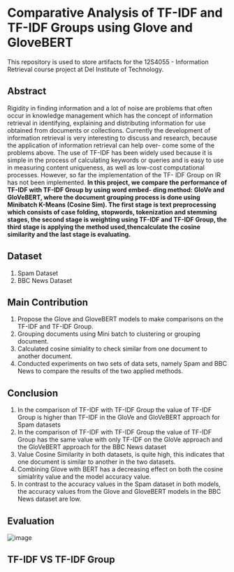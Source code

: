 # Comparative Analysis of TF-IDF and TF-IDF Groups using Glove and GloveBERT
This repository is used to store artifacts for the 12S4055 - Information Retrieval course project at Del Institute of Technology.

## Abstract
Rigidity in finding information and a lot of noise are problems that often occur in knowledge management which has the concept of information retrieval in identifying, explaining and distributing information for use obtained from documents or collections. Currently the
development of information retrieval is very interesting to discuss and research, because the application of information retrieval can help over-
come some of the problems above. The use of TF-IDF has been widely used because it is simple in the process of calculating keywords or queries
and is easy to use in measuring content uniqueness, as well as low-cost computational processes. However, so far the implementation of the TF-
IDF Group on IR has not been implemented. **In this project, we compare the performance of TF-IDF with TF-IDF Group by using word embed-
ding method: GloVe and GloVeBERT, where the document grouping process is done using Minibatch K-Means (Cosine Sim). The first stage
is text preprocessing which consists of case folding, stopwords, tokenization and stemming stages, the second stage is weighting using TF-IDF
and TF-IDF Group, the third stage is applying the method used,thencalculate the cosine similarity and the last stage is evaluating.**

## Dataset
1. Spam Dataset
2. BBC News Dataset

## Main Contribution
1. Propose the Glove and GloveBERT models to make comparisons on the TF-IDF and TF-IDF Group.
2. Grouping documents using Mini batch to clustering or grouping document. 
3. Calculated cosine simiality to check similar from one document to another document.
4. Conducted experiments on two sets of data sets, namely Spam and BBC News to compare the results of the two applied methods.
## Conclusion
1. In the comparison of TF-IDF with TF-IDF Group the value of TF-IDF Group is higher than TF-IDF in the GloVe and GloVeBERT approach for Spam          datasets
2. In the comparison of TF-IDF with TF-IDF Group the value of TF-IDF Group has the same value with only TF-IDF on the GloVe approach and the            GloVeBERT approach for the BBC News dataset
3. Value Cosine Similarity in both datasets, is quite high, this indicates that one document is similar to another in the two datasets.
4. Combining Glove with BERT has a decreasing effect on both the cosine simialrity value and the model accuracy value.
5. In contrast to the accuracy values in the Spam dataset in both models, the accuracy values from the Glove and GloveBERT models in the BBC News
   dataset are low.
## Evaluation
![image](https://user-images.githubusercontent.com/60686944/173781962-6ad57097-5bd0-48df-a809-c215fe60bca3.png)
## TF-IDF VS TF-IDF Group
